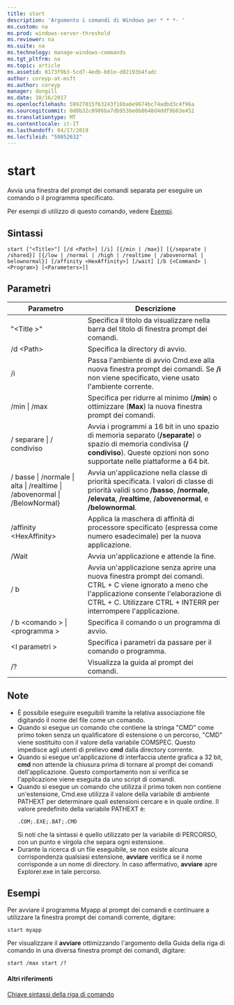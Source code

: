 ```yaml
---
title: start
description: 'Argomento i comandi di Windows per * * *- '
ms.custom: na
ms.prod: windows-server-threshold
ms.reviewer: na
ms.suite: na
ms.technology: manage-windows-commands
ms.tgt_pltfrm: na
ms.topic: article
ms.assetid: 0173f9b3-5cd7-4edb-b01e-d02193b4fadc
author: coreyp-at-msft
ms.author: coreyp
manager: dongill
ms.date: 10/16/2017
ms.openlocfilehash: 59927015f63243f16ba6e9674bc74adbd3c4f96a
ms.sourcegitcommit: 0d0b32c8986ba7db9536e0b8648d4ddf9b03e452
ms.translationtype: MT
ms.contentlocale: it-IT
ms.lasthandoff: 04/17/2019
ms.locfileid: "59852632"
---
```

# <a name="start"></a>start



Avvia una finestra del prompt dei comandi separata per eseguire un comando o il programma specificato.

Per esempi di utilizzo di questo comando, vedere [Esempi](#BKMK_examples).

## <a name="syntax"></a>Sintassi

```
start ["<Title>"] [/d <Path>] [/i] [{/min | /max}] [{/separate | /shared}] [{/low | /normal | /high | /realtime | /abovenormal | belownormal}] [/affinity <HexAffinity>] [/wait] [/b {<Command> | <Program>} [<Parameters>]]
```

## <a name="parameters"></a>Parametri

|Parametro|Descrizione|
|---------|-----------|
|"\<Title >"|Specifica il titolo da visualizzare nella barra del titolo di finestra prompt dei comandi.|
|/d \<Path>|Specifica la directory di avvio.|
|/i|Passa l'ambiente di avvio Cmd.exe alla nuova finestra prompt dei comandi. Se **/i** non viene specificato, viene usato l'ambiente corrente.|
|/min \| /max|Specifica per ridurre al minimo (**/min**) o ottimizzare (**Max**) la nuova finestra prompt dei comandi.|
|/ separare \| / condiviso|Avvia i programmi a 16 bit in uno spazio di memoria separato (**/separate**) o spazio di memoria condivisa (**/ condiviso**). Queste opzioni non sono supportate nelle piattaforme a 64 bit.|
|/ basse \| /normale \| alta \| /realtime \| /abovenormal \| /BelowNormal}|Avvia un'applicazione nella classe di priorità specificata. I valori di classe di priorità validi sono **/basso**, **/normale**, **/elevata**, **/realtime**, **/abovenormal**, e **/belownormal**.|
|/affinity \<HexAffinity>|Applica la maschera di affinità di processore specificato (espressa come numero esadecimale) per la nuova applicazione.|
|/Wait|Avvia un'applicazione e attende la fine.|
|/ b|Avvia un'applicazione senza aprire una nuova finestra prompt dei comandi. CTRL + C viene ignorato a meno che l'applicazione consente l'elaborazione di CTRL + C. Utilizzare CTRL + INTERR per interrompere l'applicazione.|
|/ b \<comando > \| \<programma >|Specifica il comando o un programma di avvio.|
|\<I parametri >|Specifica i parametri da passare per il comando o programma.|
|/?|Visualizza la guida al prompt dei comandi.|

## <a name="remarks"></a>Note

-   È possibile eseguire eseguibili tramite la relativa associazione file digitando il nome del file come un comando.
-   Quando si esegue un comando che contiene la stringa "CMD" come primo token senza un qualificatore di estensione o un percorso, "CMD" viene sostituito con il valore della variabile COMSPEC. Questo impedisce agli utenti di prelievo **cmd** dalla directory corrente.
-   Quando si esegue un'applicazione di interfaccia utente grafica a 32 bit, **cmd** non attende la chiusura prima di tornare al prompt dei comandi dell'applicazione. Questo comportamento non si verifica se l'applicazione viene eseguita da uno script di comandi.
-   Quando si esegue un comando che utilizza il primo token non contiene un'estensione, Cmd.exe utilizza il valore della variabile di ambiente PATHEXT per determinare quali estensioni cercare e in quale ordine. Il valore predefinito della variabile PATHEXT è:  
    ```
    .COM;.EXE;.BAT;.CMD 
    ```  
    Si noti che la sintassi è quello utilizzato per la variabile di PERCORSO, con un punto e virgola che separa ogni estensione.
-   Durante la ricerca di un file eseguibile, se non esiste alcuna corrispondenza qualsiasi estensione, **avviare** verifica se il nome corrisponde a un nome di directory. In caso affermativo, **avviare** apre Explorer.exe in tale percorso.

## <a name="BKMK_examples"></a>Esempi

Per avviare il programma Myapp al prompt dei comandi e continuare a utilizzare la finestra prompt dei comandi corrente, digitare:
```
start myapp 
```
Per visualizzare il **avviare** ottimizzando l'argomento della Guida della riga di comando in una diversa finestra prompt dei comandi, digitare:
```
start /max start /?
```

#### <a name="additional-references"></a>Altri riferimenti

[Chiave sintassi della riga di comando](command-line-syntax-key.md)
